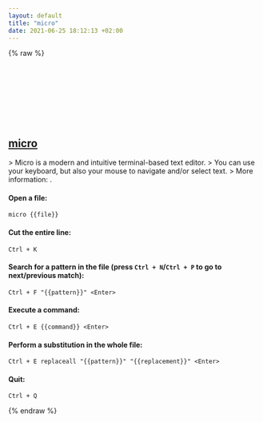 ```yaml
---
layout: default
title: "micro"
date: 2021-06-25 18:12:13 +02:00
---
```

{% raw %}
<h2 id="micro">
  <a href="/en/common/micro.html">micro</a> <a href="#micro"><svg class="icon">
    <use href="/assets/images/unicode_sprite.svg#link" />
  </svg></a>
</h2>
> Micro is a modern and intuitive terminal-based text editor.
> You can use your keyboard, but also your mouse to navigate and/or select text.
> More information: <https://micro-editor.github.io>.

#### Open a file:
```shell
micro {{file}}
```
#### Cut the entire line:
```shell
Ctrl + K
```
#### Search for a pattern in the file (press `Ctrl + N`/`Ctrl + P` to go to next/previous match):
```shell
Ctrl + F "{{pattern}}" <Enter>
```
#### Execute a command:
```shell
Ctrl + E {{command}} <Enter>
```
#### Perform a substitution in the whole file:
```shell
Ctrl + E replaceall "{{pattern}}" "{{replacement}}" <Enter>
```
#### Quit:
```shell
Ctrl + Q
```
{% endraw %}